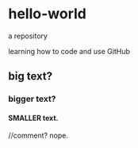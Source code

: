# hello-world
a repository

learning how to code and use GitHub

## big text?

### bigger text?

#### SMALLER text.

//comment? nope.

